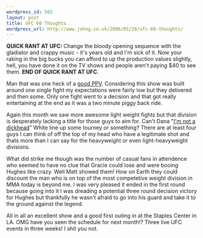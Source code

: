 ```yaml
--- 
wordpress_id: 502
layout: post
title: UFC 60 Thoughts
wordpress_url: http://www.johng.co.uk/2006/05/28/ufc-60-thoughts/
---
```

<strong>QUICK RANT AT UFC: </strong>Change the bloody opening sequence with the gladiator and crappy music - it's years old and I'm sick of it. Now your raking in the big bucks you can afford to up the production values slightly, hell, you have done it on the TV shows and people aren't paying $40 to see them. <strong>END OF QUICK RANT AT UFC</strong>.

Man that was one heck of a <a href="http://www.fightopinion.com/2006/05/27/ufc-60-aftermath/">good PPV</a>. Considering this show was built around one single fight my expectations were fairly low but they delivered and then some. Only one fight went to a decision and that got really entertaining at the end as it was a two minute piggy back ride.

Again this month we saw more awesome light weight fights but that division is desperately lacking a title for those guys to aim for. Can't Dana "<a href="http://www.johng.co.uk/downloads/danadickhead.mp3">I'm not a dickhead</a>" White line up some tourney or something? There are at least four guys I can think of off the top of my head who have a legitimate shot and thats more than I can say for the heavyweight or even light-heavyweight divisions.

What did strike me though was the number of casual fans in attendence who seemed to have no clue that Gracie could lose and were booing Hughes like crazy. Well Matt showed them! How on Earth they could discount the man who is on top of the most competetive weight division in MMA today is beyond me. I was very pleased it ended in the first round because going into it I was dreading a potential three round decision victory for Hughes but thankfully he wasn't afraid to go into his guard and take it to the ground against the legend.

All in all an excellent show and a good first outing in at the Staples Center in LA. OMG have you seen the schedule for next month!? Three live UFC events in three weeks! I shit you not.
